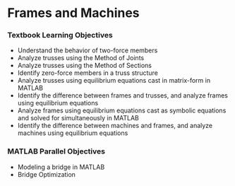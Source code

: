 # Frames and Machines

### Textbook Learning Objectives

- Understand the behavior of two-force members
- Analyze trusses using the Method of Joints
- Analyze trusses using the Method of Sections
- Identify zero-force members in a truss structure
- Analyze trusses using equilibrium equations cast in matrix-form in MATLAB
- Identify the difference between frames and trusses, and analyze frames using equilibrium equations
- Analyze frames using equilibrium equations cast as symbolic equations and solved for simultaneously in MATLAB
- Identify the difference between machines and frames, and analyze machines using equilibrium equations

### MATLAB Parallel Objectives

- Modeling a bridge in MATLAB
- Bridge Optimization

